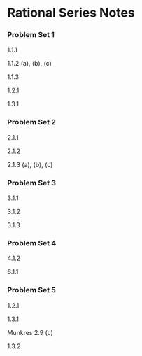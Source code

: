 # Rational Series Notes

### Problem Set 1

1.1.1

1.1.2 (a), (b), (c)

1.1.3

1.2.1

1.3.1

### Problem Set 2

2.1.1

2.1.2

2.1.3 (a), (b), (c)

### Problem Set 3

3.1.1

3.1.2

3.1.3

### Problem Set 4

4.1.2

6.1.1

### Problem Set 5

1.2.1

1.3.1

Munkres
2.9 (c)

1.3.2

